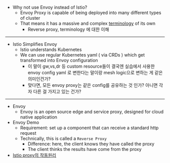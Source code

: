 - Why not use Envoy instead of Istio?
  - Envoy Proxy is capable of being deployed into many different types of cluster
  - That means it has a massive and complex [terminology](https://www.envoyproxy.io/docs/envoy/v1.31.2/intro/arch_overview/intro/terminology) of its own
    - Reverse proxy, terminology 에 대한 이해
---
- Istio Simplifies Envoy
  - Istio understands Kubernetes
  - We can use regular Kubernetes yaml ( via CRDs ) which get transformed into Envoy configuration
    - 이 말이 gw,vs,dr 등 custom resource들이 결국엔 실습에서 사용한 envoy config yaml 로 변한다는 말이랑 mesh logic으로 변하는 게 같은 의미인건가?
    - 맞다면, 모든 envoy proxy는 같은 config를 공유하는 것 인가? 아니면 각자 다른 걸 가지고 있는 건가?
---
- Envoy
  - Envoy is an open source edge and service proxy, designed for cloud native application
- Envoy Demo
  - Requirement: set up a component that can receive a standard http request
  - Technically, this is called a `Reverse Proxy`
    - Difference: here, the client knows they have called the proxy
    - The client thinks the results have come from the proxy
- [Istio proxy의 작동원리](https://brunch.co.kr/@growthminder/84)
